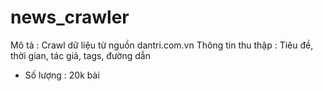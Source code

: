 # news_crawler
Mô tả : Crawl dữ liệu từ nguồn dantri.com.vn
Thông tin thu thập : Tiêu đề, thời gian, tác giả, tags, đường dẫn
- Số lượng : 20k bài
